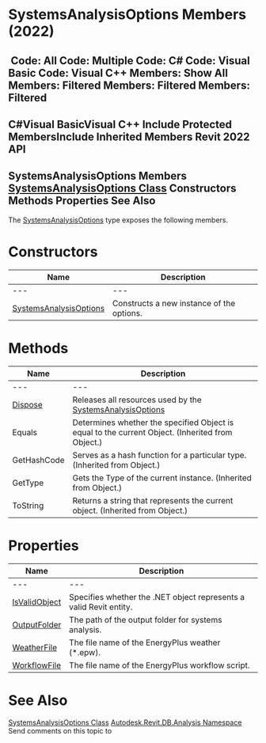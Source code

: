 # SystemsAnalysisOptions Members (2022)

﻿
 Code: All Code: Multiple Code: C# Code: Visual Basic Code: Visual C++  Members: Show All Members: Filtered Members: Filtered Members: Filtered   
---  
C#Visual BasicVisual C++
Include Protected MembersInclude Inherited Members
Revit 2022 API  
---  
SystemsAnalysisOptions Members  
[SystemsAnalysisOptions Class](8d8fe6a8-d3f6-c4fd-99ac-3181ba0253d6.md "SystemsAnalysisOptions Class") Constructors Methods Properties See Also  
---  
The [SystemsAnalysisOptions](8d8fe6a8-d3f6-c4fd-99ac-3181ba0253d6.md "SystemsAnalysisOptions Class") type exposes the following members.
# Constructors
| Name | Description |
| --- | --- |
| --- | --- | --- |
| [SystemsAnalysisOptions](6ed39f76-7f51-90d6-7d47-b7292da6f8e3.md "SystemsAnalysisOptions Constructor") | Constructs a new instance of the options. |

# Methods
| Name | Description |
| --- | --- |
| --- | --- | --- |
| [Dispose](4708704d-db7e-7fde-b836-a986420cd32b.md "Dispose Method") | Releases all resources used by the [SystemsAnalysisOptions](8d8fe6a8-d3f6-c4fd-99ac-3181ba0253d6.md "SystemsAnalysisOptions Class") |
| Equals | Determines whether the specified Object is equal to the current Object. (Inherited from Object.) |
| GetHashCode | Serves as a hash function for a particular type.  (Inherited from Object.) |
| GetType | Gets the Type of the current instance. (Inherited from Object.) |
| ToString | Returns a string that represents the current object. (Inherited from Object.) |

# Properties
| Name | Description |
| --- | --- |
| --- | --- | --- |
| [IsValidObject](8f294477-76f9-6cbd-47d6-6207107b2704.md "IsValidObject Property") | Specifies whether the .NET object represents a valid Revit entity. |
| [OutputFolder](d980a989-f63a-17a4-b431-596b8884afb5.md "OutputFolder Property") | The path of the output folder for systems analysis. |
| [WeatherFile](f5fae390-1c11-466e-766f-480c5e6d8c68.md "WeatherFile Property") | The file name of the EnergyPlus weather (*.epw). |
| [WorkflowFile](f4634304-0c9c-421f-fea4-efa6e1d527a3.md "WorkflowFile Property") | The file name of the EnergyPlus workflow script. |

# See Also
[SystemsAnalysisOptions Class](8d8fe6a8-d3f6-c4fd-99ac-3181ba0253d6.md "SystemsAnalysisOptions Class")
[Autodesk.Revit.DB.Analysis Namespace](958e2e12-587d-f188-5d7b-f13d7dbfdf48.md "Autodesk.Revit.DB.Analysis Namespace")
Send comments on this topic to 